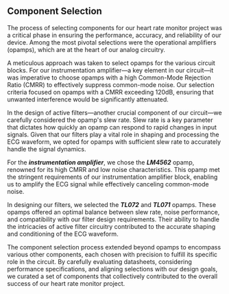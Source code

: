 ## Component Selection

The process of selecting components for our heart rate monitor project was a critical phase in ensuring the performance, accuracy, and reliability of our device. Among the most pivotal selections were the operational amplifiers (opamps), which are at the heart of our analog circuitry.

A meticulous approach was taken to select opamps for the various circuit blocks. For our instrumentation amplifier—a key element in our circuit—it was imperative to choose opamps with a high Common-Mode Rejection Ratio (CMRR) to effectively suppress common-mode noise. Our selection criteria focused on opamps with a CMRR exceeding 120dB, ensuring that unwanted interference would be significantly attenuated.

In the design of active filters—another crucial component of our circuit—we carefully considered the opamp's slew rate. Slew rate is a key parameter that dictates how quickly an opamp can respond to rapid changes in input signals. Given that our filters play a vital role in shaping and processing the ECG waveform, we opted for opamps with sufficient slew rate to accurately handle the signal dynamics.

For the **_instrumentation amplifier_**, we chose the **_LM4562_** opamp, renowned for its high CMRR and low noise characteristics. This opamp met the stringent requirements of our instrumentation amplifier block, enabling us to amplify the ECG signal while effectively canceling common-mode noise.

In designing our filters, we selected the **_TL072_** and **_TL071_** opamps. These opamps offered an optimal balance between slew rate, noise performance, and compatibility with our filter design requirements. Their ability to handle the intricacies of active filter circuitry contributed to the accurate shaping and conditioning of the ECG waveform.

The component selection process extended beyond opamps to encompass various other components, each chosen with precision to fulfill its specific role in the circuit. By carefully evaluating datasheets, considering performance specifications, and aligning selections with our design goals, we curated a set of components that collectively contributed to the overall success of our heart rate monitor project.
